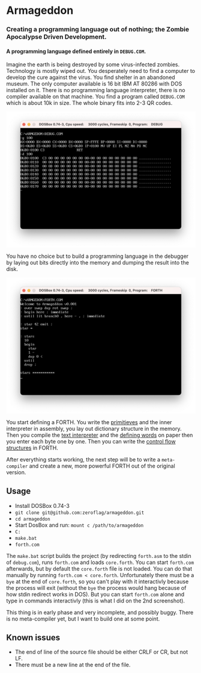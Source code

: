 # Armageddon

### Creating a programming language out of nothing; the Zombie Apocalypse Driven Development.

#### A programming language defined entirely in `DEBUG.COM`.

Imagine the earth is being destroyed by some virus-infected zombies. Technology is mostly wiped out. You desperately need to find a computer to develop the cure against the virus. You find shelter in an abandoned museum. The only computer available is 16 bit IBM AT 80286 with DOS installed on it. There is no programming language interpreter, there is no compiler available on that machine. You find a program called `DEBUG.COM` which is about 10k in size. The whole binary fits into 2-3 QR codes. 

<img src="imgs/debug.png" align="center">

You have no choice but to build a programming language in the debugger by laying out bits directly into the memory and dumping the result into the disk.

<img src="imgs/armageddon1.png" align="center">

You start defining a FORTH. You write the [primitieves](DFORTH.ASM#L107) and the inner interpreter in assembly, you lay out dictionary structure in the memory. Then you compile the [text interpreter](DFORTH.ASM#L58) and the [defining words](DFORTH.ASM#L395) on paper then you enter each byte one by one. Then you can write the [control flow structures](CORE.FTH) in FORTH. 

After everything starts working, the next step will be to write a `meta-compiler` and create a new, more powerful FORTH out of the original version.

## Usage

 * Install DOSBox 0.74-3
 * `git clone git@github.com:zeroflag/armageddon.git`
 * `cd armageddon`
 * Start DosBox and run: `mount c /path/to/armageddon`
 * `C:`
 * `make.bat`
 * `forth.com`
 
 The `make.bat` script builds the project (by redirecting `forth.asm` to the stdin of `debug.com`), runs `forth.com` and loads `core.forth`. You can start `forth.com` afterwards, but by default the `core.forth` file is not loaded.
 You can do that manually by running `forth.com < core.forth`. Unfortunately there must be a `bye` at the end of `core.forth`, so you can't play with it interactivly because the process will exit (without the `bye` the process would hang because of how stdin redirect works in DOS). But you can start `forth.com` alone and type in commands interactivly (this is what I did on the 2nd screenshot).
 
 This thing is in early phase and very incomplete, and possibly buggy. There is no meta-compiler yet, but I want to build one at some point.
 
 ## Known issues
 
  * The end of line of the source file should be either CRLF or CR, but not LF.
  * There must be a new line at the end of the file.
